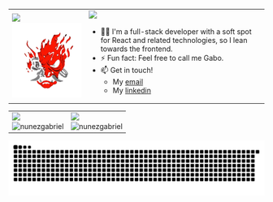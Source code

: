 <div align="center">
  <table>
    <tr>
      <td>
        <div align="left">
          <img src="https://visitor-badge.laobi.icu/badge?page_id=NunezGabriel.NunezGabriel&"  />
        </div>
        <div align="center">
          <img src="./assets/OniCyberNb.gif" />
        </div>
      </td>
      <td>
        <img src="https://readme-typing-svg.herokuapp.com?font=Fira+Code&duration=3000&pause=1000&color=fa284e&width=435&lines=Hi+there%2C+I'm+Gabriel.;Welcome+to+my+profile!">
        <ul>
          <li>🧑‍💻 I'm a full-stack developer with a soft spot for React and related technologies, so I lean towards the frontend. </li>
          <li>⚡ Fun fact: Feel free to call me Gabo.</li>
          <li>📫 Get in touch!
              <ul>
                <li>My <a href="mailto:gabriel.nunez.arenas@gmail.com">email</a></li>
                <li>My <a href="https://www.linkedin.com/feed/">linkedin</a></li>
              </ul>
          </li>
        </ul>
      </td>
    </tr>
  </table>
</div>

<div align="center">
  <table>
    <tr>
      <td>
        <img src="https://readme-typing-svg.herokuapp.com?font=Fira+Code&duration=3000&pause=1000&color=fa284e&repeat=false&width=435&lines=Skills%3A">
        <br>
        <img src="https://skillicons.dev/icons?i=react,next,js,ts,python,html,css,tailwind,java,github,docker,jest,ruby,rails&theme=dark" alt="nunezgabriel" />
      </td>
      <td>
        <img src="https://readme-typing-svg.herokuapp.com?font=Fira+Code&duration=3000&pause=1000&color=fa284e&repeat=false&width=435&lines=Stats%3A">
        <br>
        <img src="https://github-readme-stats.vercel.app/api/top-langs/?username=nunezgabriel&layout=compact&theme=tokyonight" alt="nunezgabriel" />
      </td>
    </tr>
  </table>
</div>

![snake gif](https://github.com/nunezgabriel/nunezgabriel/blob/output/github-snake-dark.svg)
